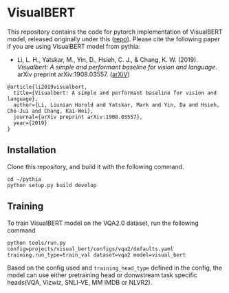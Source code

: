 # VisualBERT

This repository contains the code for pytorch implementation of VisualBERT model, released originally under this ([repo](https://github.com/uclanlp/visualbert)). Please cite the following paper if you are using VisualBERT model from pythia:

* Li, L. H., Yatskar, M., Yin, D., Hsieh, C. J., & Chang, K. W. (2019). *Visualbert: A simple and performant baseline for vision and language*. arXiv preprint arXiv:1908.03557. ([arXiV](https://arxiv.org/abs/1908.03557))
```
@article{li2019visualbert,
  title={Visualbert: A simple and performant baseline for vision and language},
  author={Li, Liunian Harold and Yatskar, Mark and Yin, Da and Hsieh, Cho-Jui and Chang, Kai-Wei},
  journal={arXiv preprint arXiv:1908.03557},
  year={2019}
}
```

## Installation

Clone this repository, and build it with the following command.
```
cd ~/pythia
python setup.py build develop
```

## Training
To train VisualBERT model on the VQA2.0 dataset, run the following command
```
python tools/run.py config=projects/visual_bert/configs/vqa2/defaults.yaml training.run_type=train_val dataset=vqa2 model=visual_bert
```

Based on the config used and `training_head_type` defined in the config, the model can use either pretraining head or donwstream task specific heads(VQA, Vizwiz, SNLI-VE, MM IMDB or NLVR2).
